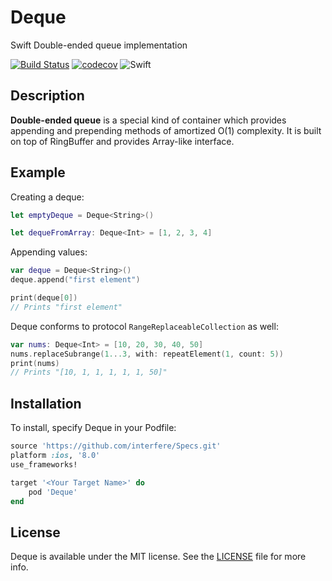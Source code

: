 # Deque
Swift Double-ended queue implementation

[![Build Status](https://travis-ci.org/Interfere/Deque.svg?branch=master)](https://travis-ci.org/Interfere/Deque)
[![codecov](https://codecov.io/gh/Interfere/Deque/branch/master/graph/badge.svg)](https://codecov.io/gh/Interfere/Deque)
![Swift](https://img.shields.io/badge/%20in-swift%203.0-orange.svg)

## Description
**Double-ended queue** is a special kind of container which provides appending and prepending methods of amortized O(1) complexity. It is built on top of RingBuffer and provides Array-like interface.

## Example
Creating a deque:

```swift
let emptyDeque = Deque<String>()

let dequeFromArray: Deque<Int> = [1, 2, 3, 4]
```

Appending values:
```swift
var deque = Deque<String>()
deque.append("first element")

print(deque[0])
// Prints "first element"
```

Deque conforms to protocol `RangeReplaceableCollection` as well:
```swift
var nums: Deque<Int> = [10, 20, 30, 40, 50]
nums.replaceSubrange(1...3, with: repeatElement(1, count: 5))
print(nums)
// Prints "[10, 1, 1, 1, 1, 1, 50]"
```

## Installation
To install, specify Deque in your Podfile:

```ruby
source 'https://github.com/interfere/Specs.git'
platform :ios, '8.0'
use_frameworks!

target '<Your Target Name>' do
    pod 'Deque'
end
```

## License
Deque is available under the MIT license. See the [LICENSE](https://github.com/interfere/Deque/blob/master/LICENSE) file for more info.

